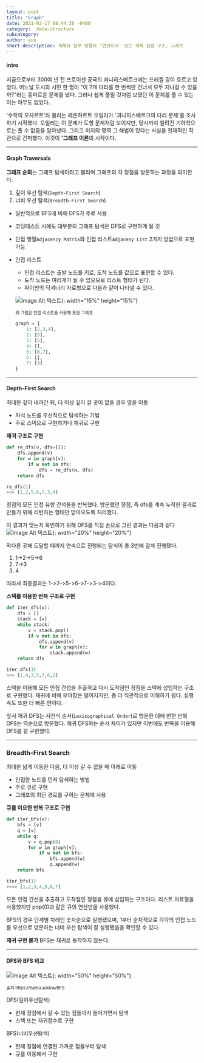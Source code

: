 ```yaml
---
layout: post
title: "Graph"
date: 2021-02-17 08:44:38 -0400
category:  data-structure
subcategory: 
author: eun
short-description: 객체의 일부 쌍들이 '연관되어' 있는 객체 집합 구조, 그래프
---
```


#### intro
지금으로부터 300여 년 전 프로이센 공국의 쾨니히스베르크에는 프레겔 강이 흐르고 있었다.
어느날 도시의 시민 한 명이 "이 7개 다리를 한 번씩만 건너서 모두 지나갈 수 있을까?"라는 흥미로운 문제를 냈다. 
그러나 쉽게 풀릴 것처럼 보였던 이 문제를 풀 수 있는 이는 아무도 없었다.

'수학의 모차르트'라 불리는 레온하르트 오일러가 '괴니히스베르크의 다리 문제'를 조사하기 시작했다.
오일러는 이 문제가 도형 문제처럼 보이지만, 당시까지 알려진 기하학으로는 풀 수 없음을 알아냈다.
그리고 미지의 영역 그 해법이 있다는 사실을 천재적인 작관으로 간파했다. 이것이 **'그래프 이론**의 시작이다.

---

#### Graph Traversals
**그래프 순회**는 그래프 탐색이라고 불리며 그래프의 각 정점을 방문하는 과정을 의미한다. 
1. 깊이 우선 탐색(`Depth-First Search`)
2. 너비 우선 탐색(`Breadth-First Search`)

- 일반적으로 BFS에 비해 DFS가 주로 사용
- 코딩테스트 시에도 대부분의 그래프 탐색은 DFS로 구현하게 될 것
- 인접 행렬`Adjacency Matrix`와 인접 리스트`Adjaceny List` 2가지 방법으로 표현 가능
- 인접 리스트
    + 인접 리스트는 출발 노드를 키로, 도착 노드를 값으로 표현할 수 있다.      
    + 도착 노드는 여러개가 될 수 있으므로 리스트 형태가 된다.     
    + 파이썬의 딕셔너리 자료형으로 다음과 같이 나타낼 수 있다. 

    ![Image Alt 텍스트](/assets/images/ct05_01.png){: width="15%" height="15%"}     
    <p style="font-size: 0.8em">위 그림은 인접 리스트를 사용해 표현 그래프</p>      

    ```python
    graph = {
        1: [2,3,4],
        2: [5],
        3: [5],
        4: [],
        5: [6,7],
        6: [],
        7: [3]
    }
    ```

---

#### Depth-First Search
최대한 깊이 내려간 뒤, 더 이상 깊이 갈 곳이 없을 경우 옆을 이동
- 자식 노드를 우선적으로 탐색하는 기법
- 주로 스택으로 구현하거나 재귀로 구현


**재귀 구조로 구현**
```python
def re_dfs(v, dfs=[]):
    dfs.append(v)
    for w in graph[v]:
        if w not in dfs:
            dfs = re_dfs(w, dfs)
    return dfs

re_dfs(1)
>>> [1,2,5,6,7,3,4]
```
정점의 모든 인접 유향 간석들을 반복했다.
방문했던 정점, 즉 dfs를 계속 누적한 결과로 만들기 위해 리턴하는 형태만 받아오도록 처리했다. 

이 결과가 맞는지 확인하기 위해 DFS를 직접 손으로 그린 결과는 다음과 같다        
![Image Alt 텍스트](/assets/images/ct05_02.png){: width="20%" height="20%"}    

막다른 곳에 도달할 때까지 연속으로 진행되는 탐식이 총 3번에 걸쳐 진행됐다.      
1) 1->2->5->6       
2) 7->3     
3) 4

따라서 최종결과는 1->2->5->6->7->3->4이다.

**스택를 이용한 반복 구조로 구현**
```python
def iter_dfs(v):
    dfs = []
    stack = [v]
    while stack:
        v = stack.pop()
        if v not in dfs:
            dfs.append(v)
            for w in graph[v]:
                stack.append(w)
    return dfs

iter_dfs(1)
>>> [1,4,3,5,7,6,2]
```
스택을 이용해 모든 인접 간섭을 추출하고 다시 도착점인 정점을 스택에 삽입하는 구조로 구현했다.
재귀에 비해 우아함은 떨어지지만, 좀 더 직관적으로 이해하기 쉽다. 
실행 속도 또한 더 빠른 편이다. 

앞서 재귀 DFS는 사전식 순서(`Lexicographical Order`)로 방문한 데에 반한 반복 DFS는 역순으로 방문했다. 재귀 DFS와는 순서 차이가 있지만 이번에도 반복을 이용해 DFS를 잘 구현했다. 

---

### Breadth-First Search
최대한 넓게 이동한 다음, 더 이상 갈 수 없을 때 아래로 이동
- 인접한 노드를 먼저 탐색하는 방법
- 주로 큐로 구현 
- 그래프의 최단 경로를 구하는 문제에 사용

**큐를 이요한 반복 구조로 구현**
```python
def iter_bfs(v):
    bfs = [v]
    q = [v]
    while q:
        v = q.pop(0)
        for w in graph[v]:
            if w not in bfs:
                bfs.append(w)
                q.append(w)
    return bfs

iter_bfs(1)
>>>> [1,2,3,4,5,6,7]
```
모든 인접 간선을 추출하고 도착점인 정점을 큐에 삽입하는 구조이다. 
리스트 자료형을 사용했지만 pop(0)과 같은 큐의 연산만을 사용했다. 

BFS의 경우 단계별 차례인 숫자순으로 실행됐으며, 1부터 순차적으로 각각의 인접 노드를 우선으로 방문하는 너비 우선 탐색이 잘 실행됐음을 확인할 수 있다.

**재귀 구현 불가**
BFS는 재귀로 동작하지 않는다. 

---

#### DFS와 BFS 비교

![Image Alt 텍스트](/assets/images/ct05_03.gif){: width="50%" height="50%"}    
<p style="font-size: 0.8em">출처 https://namu.wiki/w/BFS</p>      

DFS(깊이우선탐색) 
- 현재 정점에서 갈 수 있는 점들까지 들어가면서 탐색
- 스택 또는 재귀함수로 구현

BFS(너비우선탐색)
- 현재 정점에 연결된 가까운 점들부터 탐색
- 큐를 이용해서 구현
